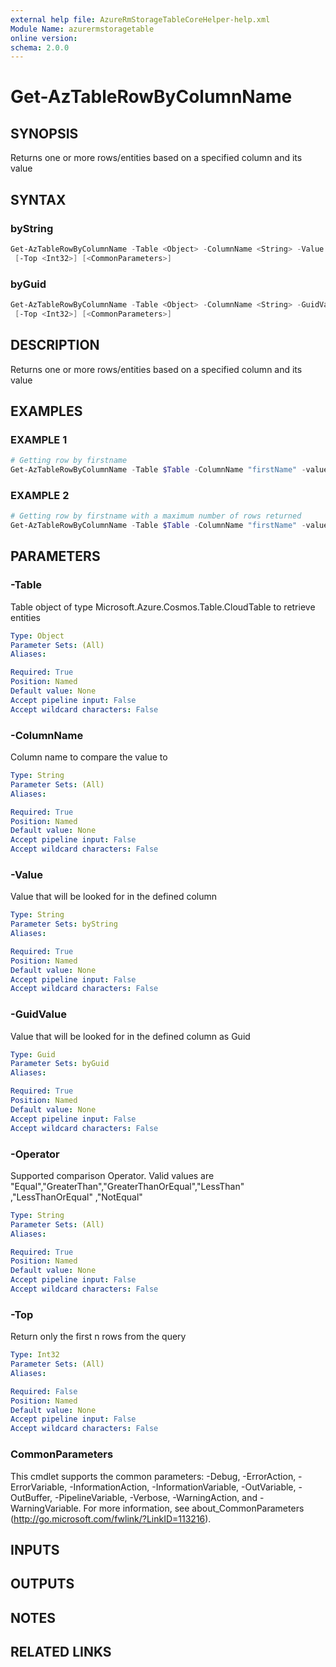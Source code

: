 ```yaml
---
external help file: AzureRmStorageTableCoreHelper-help.xml
Module Name: azurermstoragetable
online version:
schema: 2.0.0
---
```


# Get-AzTableRowByColumnName

## SYNOPSIS
Returns one or more rows/entities based on a specified column and its value

## SYNTAX

### byString
```powershell
Get-AzTableRowByColumnName -Table <Object> -ColumnName <String> -Value <String> -Operator <String>
 [-Top <Int32>] [<CommonParameters>]
```

### byGuid
```powershell
Get-AzTableRowByColumnName -Table <Object> -ColumnName <String> -GuidValue <Guid> -Operator <String>
 [-Top <Int32>] [<CommonParameters>]
```

## DESCRIPTION
Returns one or more rows/entities based on a specified column and its value

## EXAMPLES

### EXAMPLE 1
```powershell
# Getting row by firstname
Get-AzTableRowByColumnName -Table $Table -ColumnName "firstName" -value "Paulo" -Operator Equal
```

### EXAMPLE 2
```powershell
# Getting row by firstname with a maximum number of rows returned
Get-AzTableRowByColumnName -Table $Table -ColumnName "firstName" -value "Paulo" -Operator Equal -Top 10
```

## PARAMETERS

### -Table
Table object of type Microsoft.Azure.Cosmos.Table.CloudTable to retrieve entities

```yaml
Type: Object
Parameter Sets: (All)
Aliases:

Required: True
Position: Named
Default value: None
Accept pipeline input: False
Accept wildcard characters: False
```

### -ColumnName
Column name to compare the value to

```yaml
Type: String
Parameter Sets: (All)
Aliases:

Required: True
Position: Named
Default value: None
Accept pipeline input: False
Accept wildcard characters: False
```

### -Value
Value that will be looked for in the defined column

```yaml
Type: String
Parameter Sets: byString
Aliases:

Required: True
Position: Named
Default value: None
Accept pipeline input: False
Accept wildcard characters: False
```

### -GuidValue
Value that will be looked for in the defined column as Guid

```yaml
Type: Guid
Parameter Sets: byGuid
Aliases:

Required: True
Position: Named
Default value: None
Accept pipeline input: False
Accept wildcard characters: False
```

### -Operator
Supported comparison Operator.
Valid values are "Equal","GreaterThan","GreaterThanOrEqual","LessThan" ,"LessThanOrEqual" ,"NotEqual"

```yaml
Type: String
Parameter Sets: (All)
Aliases:

Required: True
Position: Named
Default value: None
Accept pipeline input: False
Accept wildcard characters: False
```

### -Top
Return only the first n rows from the query

```yaml
Type: Int32
Parameter Sets: (All)
Aliases:

Required: False
Position: Named
Default value: None
Accept pipeline input: False
Accept wildcard characters: False
```

### CommonParameters
This cmdlet supports the common parameters: -Debug, -ErrorAction, -ErrorVariable, -InformationAction, -InformationVariable, -OutVariable, -OutBuffer, -PipelineVariable, -Verbose, -WarningAction, and -WarningVariable. For more information, see about_CommonParameters (http://go.microsoft.com/fwlink/?LinkID=113216).

## INPUTS

## OUTPUTS

## NOTES

## RELATED LINKS

